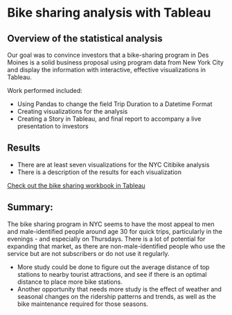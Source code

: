 # Bike sharing analysis with Tableau

## Overview of the statistical analysis

Our goal was to convince investors that a bike-sharing program in Des Moines is a solid business proposal using program data from New York City and display the information with interactive, effective visualizations in Tableau. 

Work performed included:
* Using Pandas to change the field Trip Duration to a Datetime Format
* Creating visualizations for the analysis
* Creating a Story in Tableau, and final report to accompany a live presentation to investors

## Results

* There are at least seven visualizations for the NYC Citibike analysis
* There is a description of the results for each visualization

[Check out the bike sharing workbook in Tableau](https://public.tableau.com/shared/92PT2P3D6?:display_count=n&:origin=viz_share_link)

## Summary:

The bike sharing program in NYC seems to have the most appeal to men and male-identified people around age 30 for quick trips, particularly in the evenings - and especially on Thursdays. There is a lot of potential for expanding that market, as there are non-male-identified people who use the service but are not subscribers or do not use it regularly.

* More study could be done to figure out the average distance of top stations to nearby tourist attractions, and see if there is an optimal distance to place more bike stations.
* Another opportunity that needs more study is the effect of weather and seasonal changes on the ridership patterns and trends, as well as the bike maintenance required for those seasons. 
